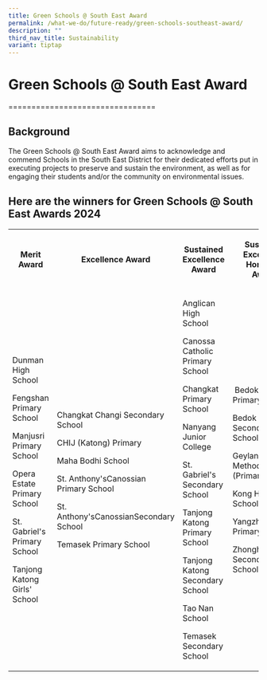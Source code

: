 ```yaml
---
title: Green Schools @ South East Award
permalink: /what-we-do/future-ready/green-schools-southeast-award/
description: ""
third_nav_title: Sustainability
variant: tiptap
---
```

<h1>Green Schools @ South East Award</h1>
<p>================================</p>
<h2>Background</h2>
<p>The Green Schools @ South East Award aims to acknowledge and commend Schools
in the South East District for their dedicated efforts put in executing
projects to preserve and sustain the environment, as well as for engaging
their students and/or the community on environmental issues.</p>
<h2>Here are the winners for Green Schools @ South East Awards 2024</h2>
<p></p>
<table style="minWidth: 100px">
<colgroup>
<col>
<col>
<col>
<col>
</colgroup>
<tbody>
<tr>
<th rowspan="1" colspan="1">
<p>Merit Award</p>
</th>
<th rowspan="1" colspan="1">
<p>Excellence Award</p>
</th>
<th rowspan="1" colspan="1">
<p>Sustained Excellence Award</p>
</th>
<th rowspan="1" colspan="1">
<p>Sustained Excellence Honorary Award</p>
</th>
</tr>
<tr>
<td rowspan="1" colspan="1">
<p>Dunman High School</p>
<p></p>
<p>Fengshan Primary School</p>
<p></p>
<p>Manjusri Primary School</p>
<p></p>
<p>Opera Estate Primary School</p>
<p></p>
<p>St. Gabriel's Primary School</p>
<p></p>
<p>Tanjong Katong Girls' School</p>
</td>
<td rowspan="1" colspan="1">
<p>Changkat Changi Secondary School</p>
<p></p>
<p>CHIJ (Katong) Primary</p>
<p></p>
<p>Maha Bodhi School</p>
<p></p>
<p>St. Anthony'sCanossian Primary School</p>
<p></p>
<p>St. Anthony'sCanossianSecondary School</p>
<p></p>
<p>Temasek Primary School</p>
</td>
<td rowspan="1" colspan="1">
<p>Anglican High School</p>
<p></p>
<p>Canossa Catholic Primary School</p>
<p></p>
<p>Changkat Primary School</p>
<p></p>
<p>Nanyang Junior College</p>
<p></p>
<p>St. Gabriel's Secondary School</p>
<p></p>
<p>Tanjong Katong Primary School</p>
<p></p>
<p>Tanjong Katong Secondary School</p>
<p></p>
<p>Tao Nan School</p>
<p></p>
<p>Temasek Secondary School</p>
</td>
<td rowspan="1" colspan="1">
<p>&nbsp;Bedok Green Primary School</p>
<p></p>
<p>Bedok Green Secondary School</p>
<p></p>
<p>Geylang MethodistSchool (Primary)</p>
<p>Kong Hwa School</p>
<p></p>
<p>Yangzheng Primary School</p>
<p></p>
<p>Zhonghu Secondary School</p>
</td>
</tr>
</tbody>
</table>
<p></p>